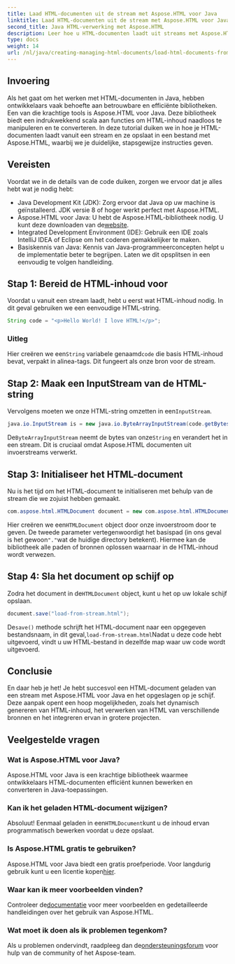 ```yaml
---
title: Laad HTML-documenten uit de stream met Aspose.HTML voor Java
linktitle: Laad HTML-documenten uit de stream met Aspose.HTML voor Java
second_title: Java HTML-verwerking met Aspose.HTML
description: Leer hoe u HTML-documenten laadt uit streams met Aspose.HTML voor Java. Deze gids biedt een stapsgewijze tutorial voor naadloze HTML-manipulatie.
type: docs
weight: 14
url: /nl/java/creating-managing-html-documents/load-html-documents-from-stream/
---
```

## Invoering
Als het gaat om het werken met HTML-documenten in Java, hebben ontwikkelaars vaak behoefte aan betrouwbare en efficiënte bibliotheken. Een van die krachtige tools is Aspose.HTML voor Java. Deze bibliotheek biedt een indrukwekkend scala aan functies om HTML-inhoud naadloos te manipuleren en te converteren. In deze tutorial duiken we in hoe je HTML-documenten laadt vanuit een stream en ze opslaat in een bestand met Aspose.HTML, waarbij we je duidelijke, stapsgewijze instructies geven.
## Vereisten
Voordat we in de details van de code duiken, zorgen we ervoor dat je alles hebt wat je nodig hebt:
- Java Development Kit (JDK): Zorg ervoor dat Java op uw machine is geïnstalleerd. JDK versie 8 of hoger werkt perfect met Aspose.HTML.
-  Aspose.HTML voor Java: U hebt de Aspose.HTML-bibliotheek nodig. U kunt deze downloaden van de[website](https://releases.aspose.com/html/java/).
- Integrated Development Environment (IDE): Gebruik een IDE zoals IntelliJ IDEA of Eclipse om het coderen gemakkelijker te maken. 
- Basiskennis van Java: Kennis van Java-programmeerconcepten helpt u de implementatie beter te begrijpen.
Laten we dit opsplitsen in een eenvoudig te volgen handleiding.
## Stap 1: Bereid de HTML-inhoud voor
Voordat u vanuit een stream laadt, hebt u eerst wat HTML-inhoud nodig. In dit geval gebruiken we een eenvoudige HTML-string.
```java
String code = "<p>Hello World! I love HTML!</p>";
```
### Uitleg
 Hier creëren we een`String` variabele genaamd`code` die basis HTML-inhoud bevat, verpakt in alinea-tags. Dit fungeert als onze bron voor de stream.
## Stap 2: Maak een InputStream van de HTML-string
 Vervolgens moeten we onze HTML-string omzetten in een`InputStream`.
```java
java.io.InputStream is = new java.io.ByteArrayInputStream(code.getBytes());
```

 De`ByteArrayInputStream` neemt de bytes van onze`String` en verandert het in een stream. Dit is cruciaal omdat Aspose.HTML documenten uit invoerstreams verwerkt.
## Stap 3: Initialiseer het HTML-document
Nu is het tijd om het HTML-document te initialiseren met behulp van de stream die we zojuist hebben gemaakt.
```java
com.aspose.html.HTMLDocument document = new com.aspose.html.HTMLDocument(is, ".");
```

 Hier creëren we een`HTMLDocument` object door onze invoerstroom door te geven. De tweede parameter vertegenwoordigt het basispad (in ons geval is het gewoon`"."`wat de huidige directory betekent). Hiermee kan de bibliotheek alle paden of bronnen oplossen waarnaar in de HTML-inhoud wordt verwezen.
## Stap 4: Sla het document op schijf op
 Zodra het document in de`HTMLDocument` object, kunt u het op uw lokale schijf opslaan.
```java
document.save("load-from-stream.html");
```

 De`save()` methode schrijft het HTML-document naar een opgegeven bestandsnaam, in dit geval,`load-from-stream.html`Nadat u deze code hebt uitgevoerd, vindt u uw HTML-bestand in dezelfde map waar uw code wordt uitgevoerd.
## Conclusie
En daar heb je het! Je hebt succesvol een HTML-document geladen van een stream met Aspose.HTML voor Java en het opgeslagen op je schijf. Deze aanpak opent een hoop mogelijkheden, zoals het dynamisch genereren van HTML-inhoud, het verwerken van HTML van verschillende bronnen en het integreren ervan in grotere projecten.

## Veelgestelde vragen
### Wat is Aspose.HTML voor Java?
Aspose.HTML voor Java is een krachtige bibliotheek waarmee ontwikkelaars HTML-documenten efficiënt kunnen bewerken en converteren in Java-toepassingen.
### Kan ik het geladen HTML-document wijzigen?
 Absoluut! Eenmaal geladen in een`HTMLDocument`kunt u de inhoud ervan programmatisch bewerken voordat u deze opslaat.
### Is Aspose.HTML gratis te gebruiken?
 Aspose.HTML voor Java biedt een gratis proefperiode. Voor langdurig gebruik kunt u een licentie kopen[hier](https://purchase.aspose.com/buy).
### Waar kan ik meer voorbeelden vinden?
 Controleer de[documentatie](https://reference.aspose.com/html/java/) voor meer voorbeelden en gedetailleerde handleidingen over het gebruik van Aspose.HTML.
### Wat moet ik doen als ik problemen tegenkom?
 Als u problemen ondervindt, raadpleeg dan de[ondersteuningsforum](https://forum.aspose.com/c/html/29) voor hulp van de community of het Aspose-team.